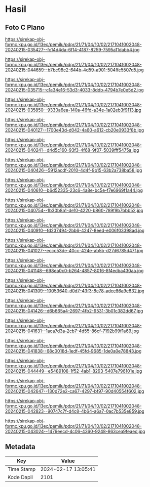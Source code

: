 # Hasil

## Foto C Plano

https://sirekap-obj-formc.kpu.go.id/13ec/pemilu/pdpr/21/71/04/10/02/2171041002048-20240215-035427--fc14d4da-6f14-4187-8259-7595a11dabb4.jpg

https://sirekap-obj-formc.kpu.go.id/13ec/pemilu/pdpr/21/71/04/10/02/2171041002048-20240215-044659--b7bc98c2-644b-4d59-a901-504ffc5507d5.jpg

https://sirekap-obj-formc.kpu.go.id/13ec/pemilu/pdpr/21/71/04/10/02/2171041002048-20240215-035715--c1a34e16-53d3-4033-8ddb-4794b7e0e5d2.jpg

https://sirekap-obj-formc.kpu.go.id/13ec/pemilu/pdpr/21/71/04/10/02/2171041002048-20240215-035850--9330a6ea-140a-46fd-a34e-1a02eb3f9113.jpg

https://sirekap-obj-formc.kpu.go.id/13ec/pemilu/pdpr/21/71/04/10/02/2171041002048-20240215-040127--1700e43d-d042-4a60-a612-cb20e0933f8b.jpg

https://sirekap-obj-formc.kpu.go.id/13ec/pemilu/pdpr/21/71/04/10/02/2171041002048-20240215-040241--d4d5c160-93f3-4f68-9f07-5039fff5475a.jpg

https://sirekap-obj-formc.kpu.go.id/13ec/pemilu/pdpr/21/71/04/10/02/2171041002048-20240215-040426--5912acdf-2010-4d4f-9b15-63b2a738ba58.jpg

https://sirekap-obj-formc.kpu.go.id/13ec/pemilu/pdpr/21/71/04/10/02/2171041002048-20240215-040610--b6d52335-23c6-4a8e-bc5e-f7e6969f1a44.jpg

https://sirekap-obj-formc.kpu.go.id/13ec/pemilu/pdpr/21/71/04/10/02/2171041002048-20240215-040754--1b30b8a1-de10-4220-b860-789f9b7bbb52.jpg

https://sirekap-obj-formc.kpu.go.id/13ec/pemilu/pdpr/21/71/04/10/02/2171041002048-20240215-040910--fd237494-2bb6-4247-8eed-e006f03398ad.jpg

https://sirekap-obj-formc.kpu.go.id/13ec/pemilu/pdpr/21/71/04/10/02/2171041002048-20240215-041027--eccc53de-40cc-424e-ab5b-d27d6785d47f.jpg

https://sirekap-obj-formc.kpu.go.id/13ec/pemilu/pdpr/21/71/04/10/02/2171041002048-20240215-041148--698ea0c0-b264-4857-8016-8f4edba430aa.jpg

https://sirekap-obj-formc.kpu.go.id/13ec/pemilu/pdpr/21/71/04/10/02/2171041002048-20240215-041309--10053640-d0d7-43f3-8c78-adce86a9e832.jpg

https://sirekap-obj-formc.kpu.go.id/13ec/pemilu/pdpr/21/71/04/10/02/2171041002048-20240215-041426--d6b665a4-2697-4fb2-9531-3b01c382dd67.jpg

https://sirekap-obj-formc.kpu.go.id/13ec/pemilu/pdpr/21/71/04/10/02/2171041002048-20240215-041631--1aca7d3a-2cb7-4d55-86cf-7192b99f1a69.jpg

https://sirekap-obj-formc.kpu.go.id/13ec/pemilu/pdpr/21/71/04/10/02/2171041002048-20240215-041838--68c0018d-1edf-45fd-9685-1de0a0e78843.jpg

https://sirekap-obj-formc.kpu.go.id/13ec/pemilu/pdpr/21/71/04/10/02/2171041002048-20240215-044449--e5489108-1f52-4ab1-8293-5407e796101e.jpg

https://sirekap-obj-formc.kpu.go.id/13ec/pemilu/pdpr/21/71/04/10/02/2171041002048-20240215-042647--130d72e2-ca67-4297-bf97-90d40554f602.jpg

https://sirekap-obj-formc.kpu.go.id/13ec/pemilu/pdpr/21/71/04/10/02/2171041002048-20240215-042823--90747c7f-d4c8-4b64-a6a7-0ac7b535e859.jpg

https://sirekap-obj-formc.kpu.go.id/13ec/pemilu/pdpr/21/71/04/10/02/2171041002048-20240215-043024--1479eecd-4c06-4360-9248-863cea9feaed.jpg


## Metadata

| Key        | Value               |
| ---------- | ------------------- |
| Time Stamp | 2024-02-17 13:05:41 |
| Kode Dapil | 2101                |



